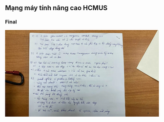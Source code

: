 ## Mạng máy tính nâng cao HCMUS

### Final 
<img title="final mmt" alt="Alt text" src="IMG_3975.jpg">
